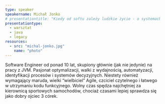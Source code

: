 ```yaml
---
type: speaker
speakername: Michał Jonko
# presentationtitle: "Kiedy od softu zależy ludzkie życie - o systemach safety-critical"
presentationtype: 
  - warsztat
  - java
  - legacy
resources:
  - src: "michal-jonko.jpg"
    name: "photo"
---
```


Software Engineer od ponad 10 lat, skupiony głównie (jak nie jedynie) na pracy z JVM. Pasjonat optymalizacji, walki z wydajnością, automatyzacji, identyfikacji procesów i systemów decyzyjnych. Niestety również wymagający maruda, wielki “wielbiciel” Agile, czciciel czytelnego i łatwego w utrzymaniu kodu funkcyjnego. Wolny czas spędza najchętniej za kierownicą sportowych samochodów, chociaż czasami lepiej sprawdza się jako dobry ojciec 3 córek.